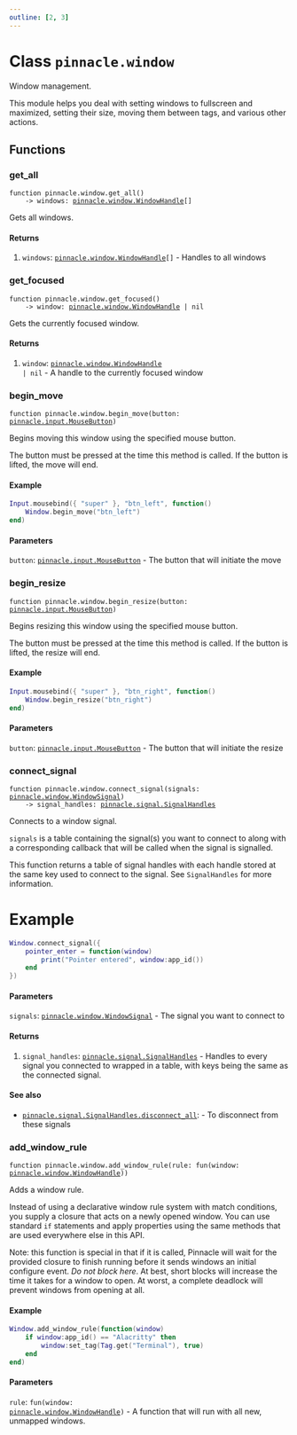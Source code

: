 ```yaml
---
outline: [2, 3]
---
```


# Class `pinnacle.window`


Window management.

This module helps you deal with setting windows to fullscreen and maximized, setting their size,
moving them between tags, and various other actions.



## Functions

### <Badge type="function" text="function" /> get_all

<div class="language-lua"><pre><code>function pinnacle.window.get_all()
    -> windows: <a href="/lua-reference/0.1.0-alpha.1/classes/pinnacle.window.WindowHandle">pinnacle.window.WindowHandle</a>[]</code></pre></div>

Gets all windows.




#### Returns

1. `windows`: <code><a href="/lua-reference/0.1.0-alpha.1/classes/pinnacle.window.WindowHandle">pinnacle.window.WindowHandle</a>[]</code> - Handles to all windows




### <Badge type="function" text="function" /> get_focused

<div class="language-lua"><pre><code>function pinnacle.window.get_focused()
    -> window: <a href="/lua-reference/0.1.0-alpha.1/classes/pinnacle.window.WindowHandle">pinnacle.window.WindowHandle</a> | nil</code></pre></div>

Gets the currently focused window.




#### Returns

1. `window`: <code><a href="/lua-reference/0.1.0-alpha.1/classes/pinnacle.window.WindowHandle">pinnacle.window.WindowHandle</a> | nil</code> - A handle to the currently focused window




### <Badge type="function" text="function" /> begin_move

<div class="language-lua"><pre><code>function pinnacle.window.begin_move(button: <a href="/lua-reference/0.1.0-alpha.1/enums/pinnacle.input.MouseButton">pinnacle.input.MouseButton</a>)</code></pre></div>

Begins moving this window using the specified mouse button.

The button must be pressed at the time this method is called.
If the button is lifted, the move will end.

#### Example
```lua
Input.mousebind({ "super" }, "btn_left", function()
    Window.begin_move("btn_left")
end)
```

#### Parameters

`button`: <code><a href="/lua-reference/0.1.0-alpha.1/enums/pinnacle.input.MouseButton">pinnacle.input.MouseButton</a></code> - The button that will initiate the move






### <Badge type="function" text="function" /> begin_resize

<div class="language-lua"><pre><code>function pinnacle.window.begin_resize(button: <a href="/lua-reference/0.1.0-alpha.1/enums/pinnacle.input.MouseButton">pinnacle.input.MouseButton</a>)</code></pre></div>

Begins resizing this window using the specified mouse button.

The button must be pressed at the time this method is called.
If the button is lifted, the resize will end.

#### Example
```lua
Input.mousebind({ "super" }, "btn_right", function()
    Window.begin_resize("btn_right")
end)
```

#### Parameters

`button`: <code><a href="/lua-reference/0.1.0-alpha.1/enums/pinnacle.input.MouseButton">pinnacle.input.MouseButton</a></code> - The button that will initiate the resize






### <Badge type="function" text="function" /> connect_signal

<div class="language-lua"><pre><code>function pinnacle.window.connect_signal(signals: <a href="/lua-reference/0.1.0-alpha.1/classes/pinnacle.window.WindowSignal">pinnacle.window.WindowSignal</a>)
    -> signal_handles: <a href="/lua-reference/0.1.0-alpha.1/classes/pinnacle.signal.SignalHandles">pinnacle.signal.SignalHandles</a></code></pre></div>

Connects to a window signal.

`signals` is a table containing the signal(s) you want to connect to along with
a corresponding callback that will be called when the signal is signalled.

This function returns a table of signal handles with each handle stored at the same key used
to connect to the signal. See `SignalHandles` for more information.

# Example
```lua
Window.connect_signal({
    pointer_enter = function(window)
        print("Pointer entered", window:app_id())
    end
})
```




#### Parameters

`signals`: <code><a href="/lua-reference/0.1.0-alpha.1/classes/pinnacle.window.WindowSignal">pinnacle.window.WindowSignal</a></code> - The signal you want to connect to



#### Returns

1. `signal_handles`: <code><a href="/lua-reference/0.1.0-alpha.1/classes/pinnacle.signal.SignalHandles">pinnacle.signal.SignalHandles</a></code> - Handles to every signal you connected to wrapped in a table, with keys being the same as the connected signal.



#### See also

- <code><a href="/lua-reference/0.1.0-alpha.1/classes/pinnacle#signal.SignalHandles.disconnect_all">pinnacle.signal.SignalHandles.disconnect_all</a></code>: - To disconnect from these signals
### <Badge type="function" text="function" /> add_window_rule

<div class="language-lua"><pre><code>function pinnacle.window.add_window_rule(rule: fun(window: <a href="/lua-reference/0.1.0-alpha.1/classes/pinnacle.window.WindowHandle">pinnacle.window.WindowHandle</a>))</code></pre></div>

Adds a window rule.

Instead of using a declarative window rule system with match conditions,
you supply a closure that acts on a newly opened window.
You can use standard `if` statements and apply properties using the same
methods that are used everywhere else in this API.

Note: this function is special in that if it is called, Pinnacle will wait for
the provided closure to finish running before it sends windows an initial configure event.
*Do not block here*. At best, short blocks will increase the time it takes for a window to
open. At worst, a complete deadlock will prevent windows from opening at all.

#### Example

```lua
Window.add_window_rule(function(window)
    if window:app_id() == "Alacritty" then
        window:set_tag(Tag.get("Terminal"), true)
    end
end)
```


#### Parameters

`rule`: <code>fun(window: <a href="/lua-reference/0.1.0-alpha.1/classes/pinnacle.window.WindowHandle">pinnacle.window.WindowHandle</a>)</code> - A function that will run with all new, unmapped windows.






